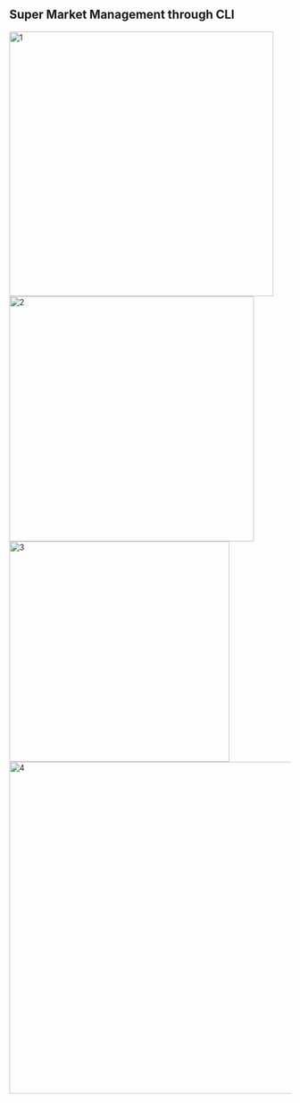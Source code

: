 ## Super Market Management through CLI

<img width="473" alt="1" src="https://user-images.githubusercontent.com/90493668/216953321-0600e6f5-5d31-45bf-ab8c-900826feb811.png">
<img width="438" alt="2" src="https://user-images.githubusercontent.com/90493668/216953350-93cfd391-f321-4eff-8bf5-e46fd3099d10.png">
<img width="394" alt="3" src="https://user-images.githubusercontent.com/90493668/216953373-76324e9d-7eeb-43a3-818d-c02d9ce8aee0.png">
<img width="593" alt="4" src="https://user-images.githubusercontent.com/90493668/216953405-7e70dd4c-5fba-4f19-830a-7683a023c65c.png">
